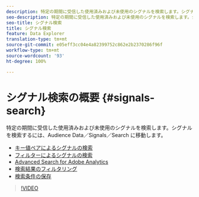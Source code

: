 ```yaml
---
description: 特定の期間に受信した使用済みおよび未使用のシグナルを検索します。シグナルを検索するには、Audience Data／Signals／Search に移動します。
seo-description: 特定の期間に受信した使用済みおよび未使用のシグナルを検索します。シグナルを検索するには、Audience Data／Signals／Search に移動します。
seo-title: シグナル検索
title: シグナル検索
feature: Data Explorer
translation-type: tm+mt
source-git-commit: e05eff3cc04e4a82399752c862e2b2370286f96f
workflow-type: tm+mt
source-wordcount: '93'
ht-degree: 100%

---
```



# シグナル検索の概要 {#signals-search}

特定の期間に受信した使用済みおよび未使用のシグナルを検索します。シグナルを検索するには、Audience Data／Signals／Search に移動します。

* [キー値ペアによるシグナルの検索](/help/using/features/data-explorer/data-explorer-signals-search/data-explorer-search-pairs.md)
* [フィルターによるシグナルの検索](/help/using/features/data-explorer/data-explorer-signals-search/data-explorer-search-filters.md)
* [Advanced Search for Adobe Analytics](/help/using/features/data-explorer/data-explorer-signals-search/data-explorer-search-analytics.md)
* [検索結果のフィルタリング](/help/using/features/data-explorer/data-explorer-signals-search/data-explorer-filter-results.md)
* [検索条件の保存](/help/using/features/data-explorer/data-explorer-signals-search/data-explorer-save-search.md)

>[!VIDEO](https://video.tv.adobe.com/v/25148/)
